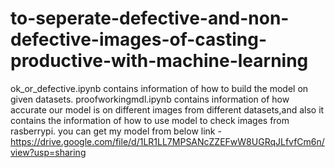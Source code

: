 # to-seperate-defective-and-non-defective-images-of-casting-productive-with-machine-learning
ok_or_defective.ipynb contains information of how to build the model on given datasets.
proofworkingmdl.ipynb contains information of how accurate our model is on different images from different datasets,and also it contains the information of how to use model to check images from rasberrypi.
you can get my model from below link - 
https://drive.google.com/file/d/1LR1LL7MPSANcZZEFwW8UGRqJLfvfCm6n/view?usp=sharing
